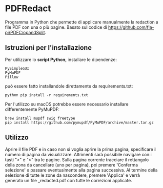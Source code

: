 # PDFRedact
Programma in Python che permette di applicare manualmente la redaction a file PDF con una o più pagine.
Basato sul codice di https://github.com/fla-pi/PDFCropandSplit.

## Istruzioni per l'installazione
Per utilizzare lo **script Python**, installare le dipendenze:
```
PySimpleGUI
PyMuPDF
Pillow
```
può essere fatto installandole direttamente da requirements.txt:

```
python pip install -r requirements.txt
```
Per l'utilizzo su macOS potrebbe essere necessario installare differentemente PyMuPDF:
```
brew install mupdf swig freetype
pip install https://github.com/pymupdf/PyMuPDF/archive/master.tar.gz
```
## Utilizzo
Aprire il file PDF e in caso non si voglia aprire la prima pagina, specificare il numero di pagina da visualizzare. Altrimenti sarà possibile navigare con i tasti "<" e ">" tra le pagine.
Sulla pagina corrente tracciare il rettangolo della zona da cancellare (uno per pagina), poi premere 'Conferma selezione' e passare eventualmente alla pagina successiva. Al termine della selezione di tutte le zone da nascondere, premere 'Applica' e verrà generato un file <nomefile>_redacted.pdf con tutte le correzioni applicate.

